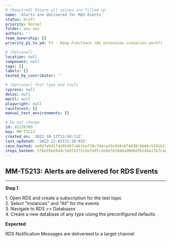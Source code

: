 ```yaml
---
# (Required) Ensure all values are filled up
name: 'Alerts are delivered for RDS Events'
status: Draft
priority: Normal
folder: aws-sms
authors: ''
team_ownership: []
priority_p1_to_p4: P3 - Deep Functions (Do extensive scenarios work?)

# (Optional)
location: null
component: null
tags: []
labels: []
tested_by_contributor: ''

# (Optional) Test type and tools
cypress: null
detox: null
mmctl: null
playwright: null
rainforest: []
manual_test_environments: []

# Do not change
id: 42126789
key: MM-T5213
created_on: '2022-10-13T13:58:11Z'
last_updated: '2022-12-01T21:10:03Z'
case_hashed: ae0dfe9d1fdd95d67c66feaf39c7deced3e5d4c6f4d30cbb46c5301b21a6fad432175efce6fe9c0201d19df0b5462aea
steps_hashed: 5fbe39be944c546f4272c6ef4dfc5e6bf658ddad006df6249a13b7ca6e63b868ae4e34d44b7d319037ec40df06b4e654
---
```


<!-- (Auto-generated) Based on frontmatter's "key" and "name" -->

## MM-T5213: Alerts are delivered for RDS Events

---

**Step 1**

1\. Open RDS and create a subscription for the test topic\
2\. Select "Instances" and "All" for the events\
3\. Navigate to RDS >> Databases\
4\. Create a new database of any type uising the preconfigured defaults

**Expected**

RDS Notification Messages are delivereed to a target channel
